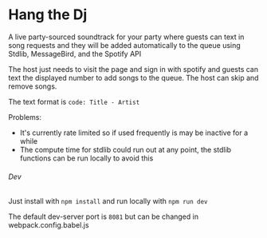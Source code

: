 # Hang the Dj

A live party-sourced soundtrack for your party where guests can text in song requests and they will be added automatically to the queue using Stdlib, MessageBird, and the Spotify API

The host just needs to visit the page and sign in with spotify and guests can text the displayed number to add songs to the queue. The host can skip and remove songs.

The text format is `code: Title - Artist`

Problems:

- It's currently rate limited so if used frequently is may be inactive for a while
- The compute time for stdlib could run out at any point, the stdlib functions can be run locally to avoid this

###### Dev

Just install with `npm install`
and run locally with `npm run dev`

The default dev-server port is `8081` but can be changed in webpack.config.babel.js
